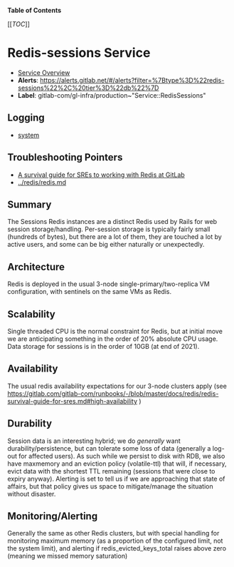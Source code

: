 <!-- MARKER: do not edit this section directly. Edit services/service-catalog.yml then run scripts/generate-docs -->

**Table of Contents**

[[_TOC_]]

# Redis-sessions Service

* [Service Overview](https://dashboards.gitlab.net/d/redis-sessions-main/redis-sessions-overview)
* **Alerts**: <https://alerts.gitlab.net/#/alerts?filter=%7Btype%3D%22redis-sessions%22%2C%20tier%3D%22db%22%7D>
* **Label**: gitlab-com/gl-infra/production~"Service::RedisSessions"

## Logging

* [system](https://log.gprd.gitlab.net/goto/e9073e6e3b9eb444a47e2a396d711c22)

## Troubleshooting Pointers

* [A survival guide for SREs to working with Redis at GitLab](../redis/redis-survival-guide-for-sres.md)
* [../redis/redis.md](../redis/redis.md)
<!-- END_MARKER -->

## Summary

The Sessions Redis instances are a distinct Redis used by Rails for web session storage/handling.  Per-session storage is typically fairly small (hundreds of bytes), but there are a lot of them, they are touched a lot by active users, and some can be big either naturally or unexpectedly.

## Architecture

Redis is deployed in the usual 3-node single-primary/two-replica VM configuration, with sentinels on the same VMs as Redis.

<!-- ## Performance -->

## Scalability

Single threaded CPU is the normal constraint for Redis, but at initial move we are anticipating something in the order of 20% absolute CPU usage.  Data storage for sessions is in the order of 10GB (at end of 2021).

## Availability

The usual redis availability expectations for our 3-node clusters apply (see <https://gitlab.com/gitlab-com/runbooks/-/blob/master/docs/redis/redis-survival-guide-for-sres.md#high-availability> )

## Durability

Session data is an interesting hybrid; we do _generally_ want durability/persistence, but can tolerate some loss of data (generally a log-out for affected users).  As such while we persist to disk with RDB, we also have maxmemory and an eviction policy (volatile-ttl) that will, if necessary, evict data with the shortest TTL remaining (sessions that were close to expiry anyway).  Alerting is set to tell us if we are approaching that state of affairs, but that policy gives us space to mitigate/manage the situation without disaster.

<!-- ## Security/Compliance -->

## Monitoring/Alerting

Generally the same as other Redis clusters, but with special handling for monitoring maximum memory (as a proportion of the configured limit, not the system limit), and alerting if redis_evicted_keys_total raises above zero (meaning we missed memory saturation)

<!-- ## Links to further Documentation -->
